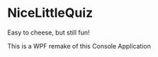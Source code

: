# NiceLittleQuiz
Easy to cheese, but still fun!
<p>This is a WPF remake of this <a href:https://github.com/Link4real/NiceLittleApp>Console Application</a></p>

